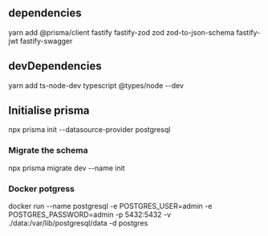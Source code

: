 ## dependencies

yarn add @prisma/client fastify fastify-zod zod zod-to-json-schema fastify-jwt
fastify-swagger

## devDependencies

yarn add ts-node-dev typescript @types/node --dev

## Initialise prisma

npx prisma init --datasource-provider postgresql

### Migrate the schema

npx prisma migrate dev --name init

### Docker potgress

docker run --name postgresql -e POSTGRES_USER=admin -e POSTGRES_PASSWORD=admin
-p 5432:5432 -v ./data:/var/lib/postgresql/data -d postgres
